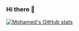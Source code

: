 ### Hi there 👋
[![Mohamed's GitHub stats](https://github-readme-stats.vercel.app/api?username=MohamedElmdary)](https://github.com/anuraghazra/github-readme-stats)


<!--
**MohamedElmdary/MohamedElmdary** is a ✨ _special_ ✨ repository because its `README.md` (this file) appears on your GitHub profile.

Here are some ideas to get you started:

- 🔭 I’m currently working on ...
- 🌱 I’m currently learning ...
- 👯 I’m looking to collaborate on ...
- 🤔 I’m looking for help with ...
- 💬 Ask me about ...
- 📫 How to reach me: ...
- 😄 Pronouns: ...
- ⚡ Fun fact: ...
-->
